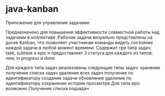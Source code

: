 # java-kanban
Приложение для управления задачами

Предназначено для повышения эффективности совместной работы над задачами в коллективе. Рабочие задачи визуально представлены на доске Kanban, что позволяет участникам команды видеть состояние каждой задачи в любой момент времени.
Содержит три типа задач: task, subtask и epic и предоставляет 3 статуса для каждого из типов: new, in progress и done.

Для каждого типа задач реализованы следующие типы задач:
    хранение
    получение списка задач
    удаление всех задач
    получение по идентификатору
    создание задачи
    обновление
    удаление по идентификатору
    сохранение истории просмотра
Для типа epic возможно Получение списка подзадач
